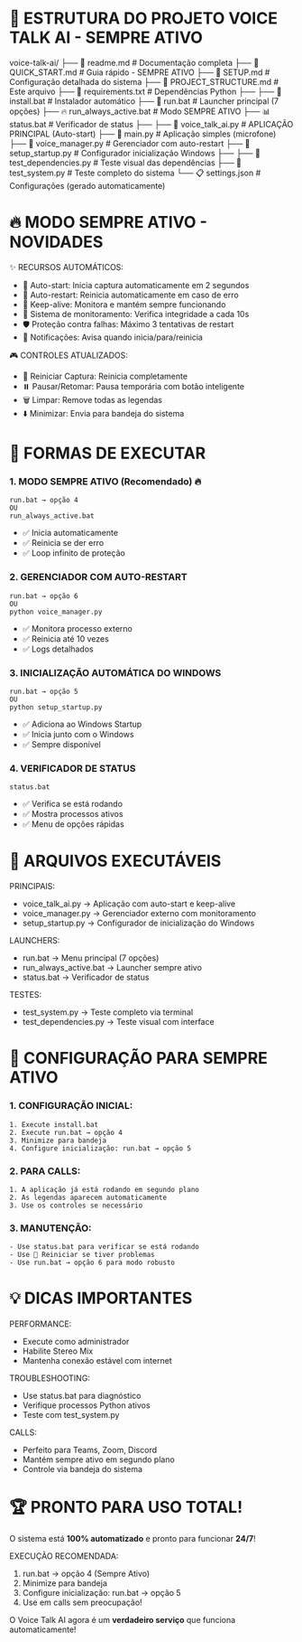 📁 ESTRUTURA DO PROJETO VOICE TALK AI - SEMPRE ATIVO
======================================================

voice-talk-ai/
├── 📄 readme.md                    # Documentação completa
├── 📄 QUICK_START.md              # Guia rápido - SEMPRE ATIVO
├── 📄 SETUP.md                    # Configuração detalhada do sistema
├── 📄 PROJECT_STRUCTURE.md        # Este arquivo
├── 📄 requirements.txt            # Dependências Python
├── 
├── 🔧 install.bat                 # Instalador automático
├── 🚀 run.bat                     # Launcher principal (7 opções)
├── 🔥 run_always_active.bat       # Modo SEMPRE ATIVO
├── 📊 status.bat                  # Verificador de status
├── 
├── 🎯 voice_talk_ai.py            # APLICAÇÃO PRINCIPAL (Auto-start)
├── 🎯 main.py                     # Aplicação simples (microfone)
├── 🎯 voice_manager.py            # Gerenciador com auto-restart
├── 🎯 setup_startup.py            # Configurador inicialização Windows
├── 
├── 🧪 test_dependencies.py        # Teste visual das dependências
├── 🧪 test_system.py              # Teste completo do sistema
└── 📋 settings.json               # Configurações (gerado automaticamente)

🔥 MODO SEMPRE ATIVO - NOVIDADES
================================

✨ RECURSOS AUTOMÁTICOS:
- 🚀 Auto-start: Inicia captura automaticamente em 2 segundos
- 🔄 Auto-restart: Reinicia automaticamente em caso de erro
- 💪 Keep-alive: Monitora e mantém sempre funcionando
- 🎯 Sistema de monitoramento: Verifica integridade a cada 10s
- 🛡️ Proteção contra falhas: Máximo 3 tentativas de restart
- 📱 Notificações: Avisa quando inicia/para/reinicia

🎮 CONTROLES ATUALIZADOS:
- 🔄 Reiniciar Captura: Reinicia completamente
- ⏸️ Pausar/Retomar: Pausa temporária com botão inteligente
- 🗑️ Limpar: Remove todas as legendas
- ⬇️ Minimizar: Envia para bandeja do sistema

🚀 FORMAS DE EXECUTAR
====================

### 1. MODO SEMPRE ATIVO (Recomendado) 🔥
```
run.bat → opção 4
OU
run_always_active.bat
```
- ✅ Inicia automaticamente
- ✅ Reinicia se der erro
- ✅ Loop infinito de proteção

### 2. GERENCIADOR COM AUTO-RESTART
```
run.bat → opção 6
OU
python voice_manager.py
```
- ✅ Monitora processo externo
- ✅ Reinicia até 10 vezes
- ✅ Logs detalhados

### 3. INICIALIZAÇÃO AUTOMÁTICA DO WINDOWS
```
run.bat → opção 5
OU
python setup_startup.py
```
- ✅ Adiciona ao Windows Startup
- ✅ Inicia junto com o Windows
- ✅ Sempre disponível

### 4. VERIFICADOR DE STATUS
```
status.bat
```
- ✅ Verifica se está rodando
- ✅ Mostra processos ativos
- ✅ Menu de opções rápidas

🎯 ARQUIVOS EXECUTÁVEIS
======================

PRINCIPAIS:
- voice_talk_ai.py → Aplicação com auto-start e keep-alive
- voice_manager.py → Gerenciador externo com monitoramento
- setup_startup.py → Configurador de inicialização do Windows

LAUNCHERS:
- run.bat → Menu principal (7 opções)
- run_always_active.bat → Launcher sempre ativo
- status.bat → Verificador de status

TESTES:
- test_system.py → Teste completo via terminal
- test_dependencies.py → Teste visual com interface

🔧 CONFIGURAÇÃO PARA SEMPRE ATIVO
=================================

### 1. CONFIGURAÇÃO INICIAL:
```
1. Execute install.bat
2. Execute run.bat → opção 4
3. Minimize para bandeja
4. Configure inicialização: run.bat → opção 5
```

### 2. PARA CALLS:
```
1. A aplicação já está rodando em segundo plano
2. As legendas aparecem automaticamente
3. Use os controles se necessário
```

### 3. MANUTENÇÃO:
```
- Use status.bat para verificar se está rodando
- Use 🔄 Reiniciar se tiver problemas
- Use run.bat → opção 6 para modo robusto
```

💡 DICAS IMPORTANTES
===================

PERFORMANCE:
- Execute como administrador
- Habilite Stereo Mix
- Mantenha conexão estável com internet

TROUBLESHOOTING:
- Use status.bat para diagnóstico
- Verifique processos Python ativos
- Teste com test_system.py

CALLS:
- Perfeito para Teams, Zoom, Discord
- Mantém sempre ativo em segundo plano
- Controle via bandeja do sistema

🏆 PRONTO PARA USO TOTAL!
========================

O sistema está **100% automatizado** e pronto para funcionar **24/7**!

EXECUÇÃO RECOMENDADA:
1. run.bat → opção 4 (Sempre Ativo)
2. Minimize para bandeja
3. Configure inicialização: run.bat → opção 5
4. Use em calls sem preocupação!

O Voice Talk AI agora é um **verdadeiro serviço** que funciona automaticamente!
